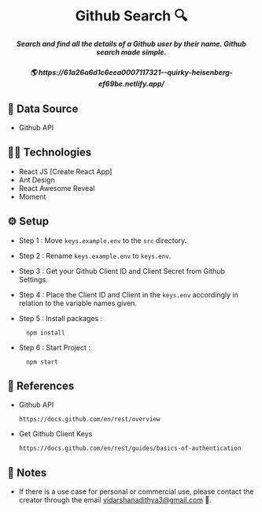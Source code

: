 <h1 align='center'>Github Search 🔍</h1>

<h5 align='center'>Search and find all the details of a Github user by their name. Github search made simple.</h5>
<h5 align='center'>🌎 https://61a26a6d1c6eea0007117321--quirky-heisenberg-ef69be.netlify.app/</h5>

## 📁 Data Source

- Github API

## 👨‍💻 Technologies

- React JS [Create React App]
- Ant Design
- React Awesome Reveal
- Moment

## ⚙️ Setup

- Step 1 : Move `keys.example.env` to the `src` directory.
- Step 2 : Rename `keys.example.env` to `keys.env`.
- Step 3 : Get your Github Client ID and Client Secret from Github Settings.
- Step 4 : Place the Client ID and Client in the `keys.env` accordingly in relation to the variable names given.

- Step 5 :
  Install packages :

        npm install


- Step 6 :
  Start Project :
  
        npm start

## 📄 References

- Github API

      https://docs.github.com/en/rest/overview

- Get Github Client Keys

      https://docs.github.com/en/rest/guides/basics-of-authentication

## 📝 Notes

- If there is a use case for personal or commercial use, please contact the creator through the email vidarshanadithya3@gmail.com 📧.
